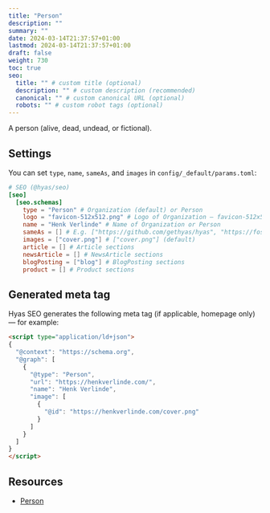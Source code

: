 ```yaml
---
title: "Person"
description: ""
summary: ""
date: 2024-03-14T21:37:57+01:00
lastmod: 2024-03-14T21:37:57+01:00
draft: false
weight: 730
toc: true
seo:
  title: "" # custom title (optional)
  description: "" # custom description (recommended)
  canonical: "" # custom canonical URL (optional)
  robots: "" # custom robot tags (optional)
---
```


A person (alive, dead, undead, or fictional).

## Settings

You can set `type`, `name`, `sameAs`, and `images` in `config/_default/params.toml`:

```toml {title="params.toml"}
# SEO (@hyas/seo)
[seo]
  [seo.schemas]
    type = "Person" # Organization (default) or Person
    logo = "favicon-512x512.png" # Logo of Organization — favicon-512x512.png (default)
    name = "Henk Verlinde" # Name of Organization or Person
    sameAs = [] # E.g. ["https://github.com/gethyas/hyas", "https://fosstodon.org/@hyas"]
    images = ["cover.png"] # ["cover.png"] (default)
    article = [] # Article sections
    newsArticle = [] # NewsArticle sections
    blogPosting = ["blog"] # BlogPosting sections
    product = [] # Product sections
```

## Generated meta tag

Hyas SEO generates the following meta tag (if applicable, homepage only) — for example:

```html
<script type="application/ld+json">
{
  "@context": "https://schema.org",
  "@graph": [
    {
      "@type": "Person",
      "url": "https://henkverlinde.com/",
      "name": "Henk Verlinde",
      "image": [
        {
          "@id": "https://henkverlinde.com/cover.png"
        }
      ]
    }
  ]
}
</script>
```

## Resources

- [Person](https://schema.org/Person)
